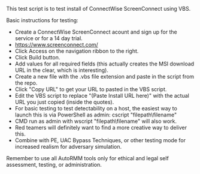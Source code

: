 This test script is to test install of ConnectWise ScreenConnect using VBS.

Basic instructions for testing:

 - Create a ConnectWise ScreenConnect acount and sign up for the service or for a 14 day trial. 
 - https://www.screenconnect.com/
 - Click Access on the navigation ribbon to the right.  
 - Click Build button.
 - Add values for all required fields (this actually creates the MSI download URL in the clear, which is interesting).
 - Create a new file with the .vbs file extension and paste in the script from the repo.
 - Click "Copy URL" to get your URL to pasted in the VBS script.
 - Edit the VBS script to replace "(Paste Install URL here)" with the actual URL you just copied (inside the quotes).
 - For basic testing to test detectability on a host, the easiest way to launch this is via PowerShell as admin: cscript "filepath\filename"
 - CMD run as admin with wscript "filepath\filename" will also work.
 - Red teamers will definitely want to find a more creative way to deliver this.
 - Combine with PE, UAC Bypass Techniques, or other testing mode for increased realism for adversary simulation. 

Remember to use all AutoRMM tools only for ethical and legal self assessment, testing, or administration.
